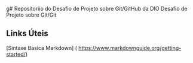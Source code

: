 g# Repositoriio do Desafio de Projeto sobre Git/GitHub da DIO
Desafio de Projeto sobre Git/Git

## Links Úteis
[Sintaxe Basica Markdown] ( https://www.markdownguide.org/getting-started/)
